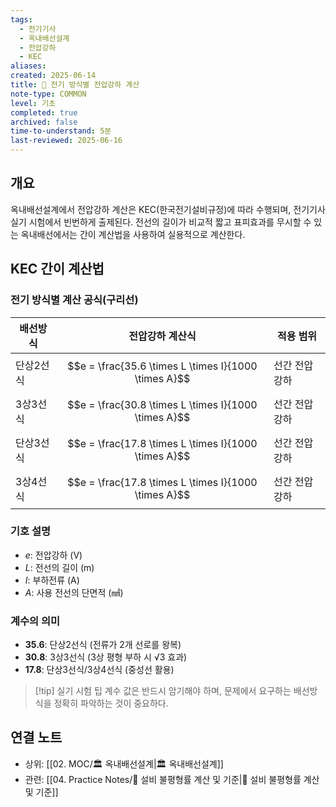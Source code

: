 ```yaml
---
tags:
  - 전기기사
  - 옥내배선설계
  - 전압강하
  - KEC
aliases: 
created: 2025-06-14
title: 📝 전기 방식별 전압강하 계산
note-type: COMMON
level: 기초
completed: true
archived: false
time-to-understand: 5분
last-reviewed: 2025-06-16
---
```


## 개요
옥내배선설계에서 전압강하 계산은 KEC(한국전기설비규정)에 따라 수행되며, 전기기사 실기 시험에서 빈번하게 출제된다. 전선의 길이가 비교적 짧고 표피효과를 무시할 수 있는 옥내배선에서는 간이 계산법을 사용하여 실용적으로 계산한다.

## KEC 간이 계산법
### 전기 방식별 계산 공식(구리선)

| 배선방식  | 전압강하 계산식                                             | 적용 범위   |
| ----- | ---------------------------------------------------- | ------- |
| 단상2선식 | $$e = \frac{35.6 \times L \times I}{1000 \times A}$$ | 선간 전압강하 |
| 3상3선식 | $$e = \frac{30.8 \times L \times I}{1000 \times A}$$ | 선간 전압강하 |
| 단상3선식 | $$e = \frac{17.8 \times L \times I}{1000 \times A}$$ | 선간 전압강하 |
| 3상4선식 | $$e = \frac{17.8 \times L \times I}{1000 \times A}$$ | 선간 전압강하 |

### 기호 설명
- $e$: 전압강하 (V)
- $L$: 전선의 길이 (m)
- $I$: 부하전류 (A)
- $A$: 사용 전선의 단면적 (㎟)

### 계수의 의미
- **35.6**: 단상2선식 (전류가 2개 선로를 왕복)
- **30.8**: 3상3선식 (3상 평형 부하 시 √3 효과)
- **17.8**: 단상3선식/3상4선식 (중성선 활용)

> [!tip] 실기 시험 팁
> 계수 값은 반드시 암기해야 하며, 문제에서 요구하는 배선방식을 정확히 파악하는 것이 중요하다.

## 연결 노트
- 상위: [[02. MOC/🏛️ 옥내배선설계|🏛️ 옥내배선설계]]
- 관련: [[04. Practice Notes/📝 설비 불평형률 계산 및 기준|📝 설비 불평형률 계산 및 기준]] 